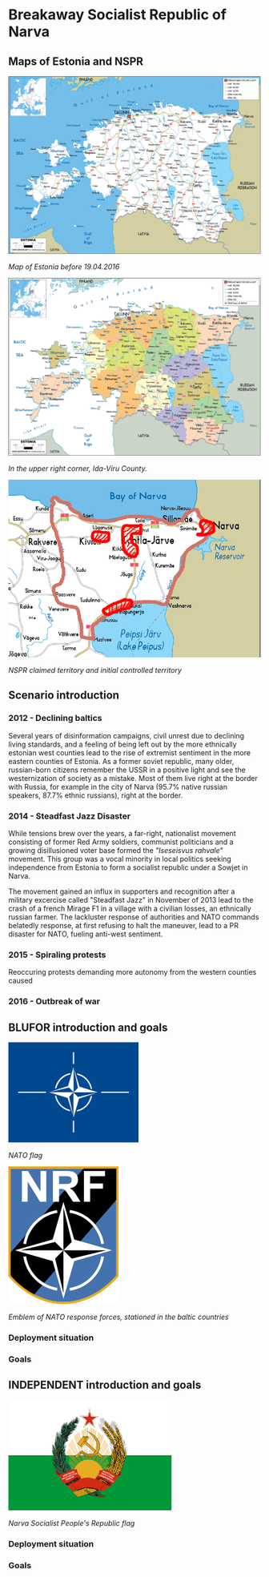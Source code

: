 # Breakaway Socialist Republic of Narva

## Maps of Estonia and NSPR

<img src="ressources/estonia_prewar.png"  width="550" height="355">

*Map of Estonia before 19.04.2016*

<img src="ressources/estonia_political_map.png"  width="550" height="355">

*In the upper right corner, Ida-Viru County.*

<img src="ressources/estonia-post-2015.png"  width="550" height="355">

*NSPR claimed territory and initial controlled territory*

## Scenario introduction

### 2012 - Declining baltics

Several years of disinformation campaigns, civil unrest due to declining living
standards, and a feeling of being left out by the more ethnically estonian west
counties lead to the rise of extremist sentiment in the more eastern counties
of Estonia. As a former soviet republic, many older, russian-born citizens
remember the USSR in a positive light and see the westernization of society as
a mistake. Most of them live right at the border with Russia, for example in
the city of Narva (95.7% native russian speakers, 87.7% ethnic russians), right
at the border.

### 2014 - Steadfast Jazz Disaster

While tensions brew over the years, a far-right, nationalist movement consisting
of former Red Army soldiers, communist politicians and a growing disillusioned
voter base formed the *"Iseseisvus rahvale"* movement. This group was a vocal
minority in local politics seeking independence from Estonia to form a socialist
republic under a Sowjet in Narva.

The movement gained an influx in supporters and recognition after a military
excercise called "Steadfast Jazz" in November of 2013 lead to the crash of a
french Mirage F1 in a village with a civilian losses, an ethnically russian
farmer. The lackluster response of authorities and NATO commands belatedly
response, at first refusing to halt the maneuver, lead to a PR disaster for
NATO, fueling anti-west sentiment.

### 2015 - Spiraling protests

Reoccuring protests demanding more autonomy from the western counties caused

### 2016 - Outbreak of war

## BLUFOR introduction and goals

<img src="ressources/nato.png"  width="260" height="200">

*NATO flag*

<img src="ressources/NRF%20emblem.png"  width="220" height="275">

*Emblem of NATO response forces, stationed in the baltic countries*

### Deployment situation

### Goals

## INDEPENDENT introduction and goals

<img src="ressources/NSPR%20flag.png"  width="326" height="220">

*Narva Socialist People's Republic flag*

### Deployment situation

### Goals
